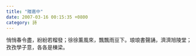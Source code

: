 ```yaml
---
title: "贈嘉中"
date: 2007-03-16 00:15:35 +0800
category: 詩
---
```

悄悄春令盡，紛紛若榴發；徐徐薰風來，飄飄雨豆下。琅琅書聲誦，濟濟旭陵堂；孜孜學子意，各各是棟梁。<br />
